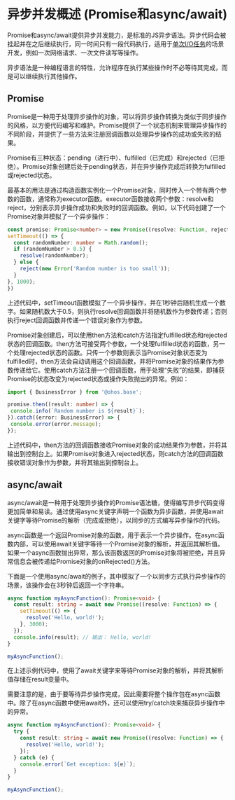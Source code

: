 # 异步并发概述 (Promise和async/await)


Promise和async/await提供异步并发能力，是标准的JS异步语法。异步代码会被挂起并在之后继续执行，同一时间只有一段代码执行，适用于[单次I/O任务](single-io-development.md)的场景开发，例如一次网络请求、一次文件读写等操作。


异步语法是一种编程语言的特性，允许程序在执行某些操作时不必等待其完成，而是可以继续执行其他操作。


## Promise

Promise是一种用于处理异步操作的对象，可以将异步操作转换为类似于同步操作的风格，以方便代码编写和维护。Promise提供了一个状态机制来管理异步操作的不同阶段，并提供了一些方法来注册回调函数以处理异步操作的成功或失败的结果。

Promise有三种状态：pending（进行中）、fulfilled（已完成）和rejected（已拒绝）。Promise对象创建后处于pending状态，并在异步操作完成后转换为fulfilled或rejected状态。

最基本的用法是通过构造函数实例化一个Promise对象，同时传入一个带有两个参数的函数，通常称为executor函数。executor函数接收两个参数：resolve和reject，分别表示异步操作成功和失败时的回调函数。例如，以下代码创建了一个Promise对象并模拟了一个异步操作：


```ts
const promise: Promise<number> = new Promise((resolve: Function, reject: Function) => {
setTimeout(() => {
  const randomNumber: number = Math.random();
  if (randomNumber > 0.5) {
    resolve(randomNumber);
  } else {
    reject(new Error('Random number is too small'));
  }
}, 1000);
})
```

上述代码中，setTimeout函数模拟了一个异步操作，并在1秒钟后随机生成一个数字。如果随机数大于0.5，则执行resolve回调函数并将随机数作为参数传递；否则执行reject回调函数并传递一个错误对象作为参数。

Promise对象创建后，可以使用then方法和catch方法指定fulfilled状态和rejected状态的回调函数。then方法可接受两个参数，一个处理fulfilled状态的函数，另一个处理rejected状态的函数。只传一个参数则表示当Promise对象状态变为fulfilled时，then方法会自动调用这个回调函数，并将Promise对象的结果作为参数传递给它。使用catch方法注册一个回调函数，用于处理“失败”的结果，即捕获Promise的状态改变为rejected状态或操作失败抛出的异常。例如：


```ts
import { BusinessError } from '@ohos.base';

promise.then((result: number) => {
 console.info(`Random number is ${result}`);
}).catch((error: BusinessError) => {
 console.error(error.message);
});
```

上述代码中，then方法的回调函数接收Promise对象的成功结果作为参数，并将其输出到控制台上。如果Promise对象进入rejected状态，则catch方法的回调函数接收错误对象作为参数，并将其输出到控制台上。


## async/await

async/await是一种用于处理异步操作的Promise语法糖，使得编写异步代码变得更加简单和易读。通过使用async关键字声明一个函数为异步函数，并使用await关键字等待Promise的解析（完成或拒绝），以同步的方式编写异步操作的代码。

async函数是一个返回Promise对象的函数，用于表示一个异步操作。在async函数内部，可以使用await关键字等待一个Promise对象的解析，并返回其解析值。如果一个async函数抛出异常，那么该函数返回的Promise对象将被拒绝，并且异常信息会被传递给Promise对象的onRejected()方法。

下面是一个使用async/await的例子，其中模拟了一个以同步方式执行异步操作的场景，该操作会在3秒钟后返回一个字符串。


```ts
async function myAsyncFunction(): Promise<void> {
  const result: string = await new Promise((resolve: Function) => {
    setTimeout(() => {
      resolve('Hello, world!');
    }, 3000);
  });
  console.info(result); // 输出： Hello, world!
}

myAsyncFunction();
```

在上述示例代码中，使用了await关键字来等待Promise对象的解析，并将其解析值存储在result变量中。

需要注意的是，由于要等待异步操作完成，因此需要将整个操作包在async函数中。除了在async函数中使用await外，还可以使用try/catch块来捕获异步操作中的异常。


```ts
async function myAsyncFunction(): Promise<void> {
  try {
    const result: string = await new Promise((resolve: Function) => {
      resolve('Hello, world!');
    });
  } catch (e) {
    console.error(`Get exception: ${e}`);
  }
}

myAsyncFunction();
```
